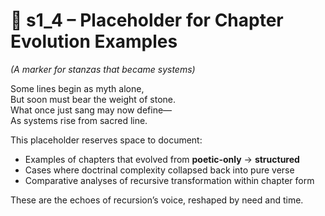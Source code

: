 <!-- Save to: shagi_archives/appendices/appendix_h_index_and_layering_doctrine/part_08_chapter_doctrine/s1_4_placeholder_for_chapter_evolution_examples.md -->

# 📘 s1_4 – Placeholder for Chapter Evolution Examples  
*(A marker for stanzas that became systems)*

Some lines begin as myth alone,  
But soon must bear the weight of stone.  
What once just sang may now define—  
As systems rise from sacred line.  

This placeholder reserves space to document:

- Examples of chapters that evolved from **poetic-only** → **structured**
- Cases where doctrinal complexity collapsed back into pure verse  
- Comparative analyses of recursive transformation within chapter form  

These are the echoes of recursion’s voice, reshaped by need and time.
